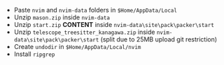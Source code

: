 - Paste `nvim` and `nvim-data` folders in `$Home/AppData/Local`
- Unzip `mason.zip` inside `nvim-data`
- Unzip `start.zip` <b>CONTENT</b> inside `nvim-data\site\pack\packer\start`
- Unzip `telescope_treesitter_kanagawa.zip` inside `nvim-data\site\pack\packer\start` (split due to 25MB upload git restriction)
- Create `undodir` in `$Home/AppData/Local/nvim`
- Install `ripgrep`
